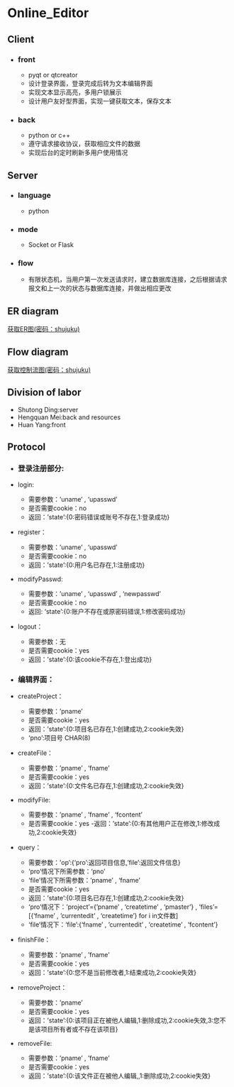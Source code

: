 # Online_Editor

## Client
- ### front
  - pyqt or qtcreator
  - 设计登录界面，登录完成后转为文本编辑界面
  - 实现文本显示高亮，多用户锁展示
  - 设计用户友好型界面，实现一键获取文本，保存文本
  
- ### back
  - python or c++
  - 遵守请求接收协议，获取相应文件的数据
  - 实现后台的定时刷新多用户使用情况

## Server
- ### language
  - python

- ### mode 
  - Socket or Flask

- ### flow
  - 有限状态机，当用户第一次发送请求时，建立数据库连接，之后根据请求报文和上一次的状态与数据库连接，并做出相应更改

## ER diagram
[获取ER图(密码：shujuku)](https://www.processon.com/view/link/5ddc8206e4b034050df1ec9f?pw=shujuku)

## Flow diagram
[获取控制流图(密码：shujuku)](https://www.processon.com/view/link/5dc6ce65e4b0fc314a096460)

## Division of labor
  - Shutong Ding:server
  - Hengquan Mei:back and resources
  - Huan Yang:front
  
## Protocol
- ### 登录注册部分:

- login:
   - 需要参数：’uname’ , ‘upasswd’
   - 是否需要cookie：no
   - 返回：’state’:{0:密码错误或账号不存在,1:登录成功}

- register：
   - 需要参数：’uname’ , ‘upasswd’
   - 是否需要cookie：no
   - 返回：’state’:{0:用户名已存在,1:注册成功}

- modifyPasswd:
   - 需要参数：’uname’ , ‘upasswd’ , ‘newpasswd’
   - 是否需要cookie：no
   - 返回: ‘state’:{0:账户不存在或原密码错误,1:修改密码成功}

- logout：
  - 需要参数：无
  - 是否需要cookie：yes
  - 返回：’state’:{0:该cookie不存在,1:登出成功}


- ### 编辑界面：

- createProject：
  - 需要参数：’pname’
  - 是否需要cookie：yes
  - 返回：’state’:{0:项目名已存在,1:创建成功,2:cookie失效}
  - ‘pno’:项目号 CHAR(8)

- createFile：
  - 需要参数：’pname’ , ‘fname’
  - 是否需要cookie：yes
  - 返回：’state’:{0:文件名已存在,1:创建成功,2:cookie失效}

- modifyFile:
  - 需要参数：’pname’ , ’fname’ , ‘fcontent’
  - 是否需要cookie：yes
  -返回：’state’:{0:有其他用户正在修改,1:修改成功,2:cookie失效}

- query：
  - 需要参数：’op’:{‘pro’:返回项目信息,’file’:返回文件信息}
  - ‘pro’情况下所需参数：‘pno’  
  - ‘file’情况下所需参数：’pname’ , ‘fname’
  - 是否需要cookie：yes
  - 返回：’state’:{0:项目名已存在,1:创建成功,2:cookie失效}
  - ‘pro’情况下：’project’={’pname’ , ‘createtime’ , ‘pmaster’} , ‘files’=[{‘fname’ , ’currentedit’ , ‘createtime’} for i in文件数]
  - ‘file’情况下：’file’:{‘fname’ , ’currentedit’ , ‘createtime’ , ‘fcontent’}

- finishFile：
  - 需要参数：’pname’ , ’fname’
  - 是否需要cookie：yes
  - 返回：’state’:{0:您不是当前修改者,1:结束成功,2:cookie失效}

- removeProject：
  - 需要参数：’pname’
  - 是否需要cookie：yes
  - 返回：’state’:{0:该项目正在被他人编辑,1:删除成功,2:cookie失效,3:您不是该项目所有者或不存在该项目}

- removeFile:
  - 需要参数：’pname’ , ’fname’ 
  - 是否需要cookie：yes
  - 返回：’state’:{0:该文件正在被他人编辑,,1:删除成功,2:cookie失效}



